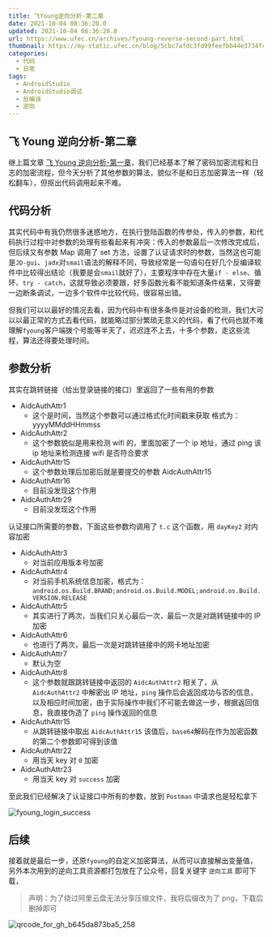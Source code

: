 ```yaml
---
title: 飞Young逆向分析-第二章
date: 2021-10-04 08:36:20.0
updated: 2021-10-04 08:36:20.0
url: https://www.ufec.cn/archives/fyoung-reverse-second-part.html
thumbnail: https://my-static.ufec.cn/blog/5cbc7afdc3fd99feefbb44e3734fcccc.png
categories:
  - 代码
  - 日常
tags:
  - AndroidStudio
  - AndroidStudio调试
  - 反编译
  - 逆向
---
```


## 飞 Young 逆向分析-第二章

继上篇文章 [飞 Young 逆向分析-第一章](https://www.ufec.cn/archives/fyoung-reverse-first-part.html)，我们已经基本了解了密码加密流程和日志的加密流程，但今天分析了其他参数的算法，貌似不是和日志加密算法一样（轻松翻车），但抠出代码调用起来不难。

## 代码分析

其实代码中有我仍然很多迷惑地方，在执行登陆函数的传参处，传入的参数，和代码执行过程中对参数的处理有些看起来有冲突：传入的参数最后一次修改完成后，但后续又有参数 Map 调用了 set 方法，设置了认证请求时的参数，当然这也可能是`JD-gui`、`jadx`对`smail`语法的解释不同，导致经常是一句语句在好几个反编译软件中比较得出结论（我要是会`smail`就好了），主要程序中存在大量`if - else`、循环、`try - catch`，这就导致必须要跟，好多函数光看不能知道条件结果，又得要一边断条调试，一边多个软件中比较代码，很容易出错。

但我们可以以最好的情况去看，因为代码中有很多条件是对设备的检测，我们大可以以最正常的方式去看代码，就能略过部分繁琐无意义的代码，看了代码也就不难理解`fyoung`客户端拨个号能等半天了，迟迟连不上去，十多个参数，走这些流程，算法还得要处理时间。

## 参数分析

其实在跳转链接（给出登录链接的接口）里返回了一些有用的参数

- AidcAuthAttr1
  - 这个是时间，当然这个参数可以通过格式化时间戳来获取 格式为：yyyyMMddHHmmss
- AidcAuthAttr2
  - 这个参数貌似是用来检测 wifi 的，里面加密了一个 ip 地址，通过 ping 该 ip 地址来检测连接 wifi 是否符合要求
- AidcAuthAttr15
  - 这个参数处理后加密后就是要提交的参数 AidcAuthAttr15
- AidcAuthAttr16
  - 目前没发现这个作用
- AidcAuthAttr29
  - 目前没发现这个作用

认证接口所需要的参数，下面这些参数均调用了 `t.c` 这个函数，用 `dayKey2` 对内容加密

- AidcAuthAttr3
  - 对当前应用版本号加密
- AidcAuthAttr4
  - 对当前手机系统信息加密，格式为：`android.os.Build.BRAND;android.os.Build.MODEL;android.os.Build.VERSION.RELEASE`
- AidcAuthAttr5
  - 其实进行了两次，当我们只关心最后一次，最后一次是对跳转链接中的 IP 加密
- AidcAuthAttr6
  - 也进行了两次，最后一次是对跳转链接中的网卡地址加密
- AidcAuthAttr7
  - 默认为空
- AidcAuthAttr8
  - 这个参数就跟跳转链接中返回的 `AidcAuthAttr2` 相关了，从 `AidcAuthAttr2` 中解密出 IP 地址，`ping` 操作后会返回成功与否的信息，以及相应时间加密，由于实际操作中我们不可能去做这一步，根据返回信息，我直接伪造了 `ping` 操作返回的信息
- AidcAuthAttr15
  - 从跳转链接中取出 `AidcAuthAttr15` 该值后，`base64`解码在作为加密函数的第二个参数即可得到该值
- AidcAuthAttr22
  - 用当天 key 对 `0` 加密
- AidcAuthAttr23
  - 用当天 key 对 `success` 加密

至此我们已经解决了认证接口中所有的参数，放到 `Postman` 中请求也是轻松拿下

![fyoung_login_success](https://my-static.ufec.cn/blog/27795ce2faedd1778193cf8610fc3678.png)

## 后续

接着就是最后一步，还原`fyoung`的自定义加密算法，从而可以直接解出变量值，另外本次用到的逆向工具资源都打包放在了公众号，回复关键字 `逆向工具` 即可下载，

> 声明：为了绕过阿里云盘无法分享压缩文件，我将后缀改为了 png，下载后删掉即可

![qrcode_for_gh_b645da873ba5_258](https://my-static.ufec.cn/blog/ed6f784e00f27f9180fc7fba474a06aa.jpg)
